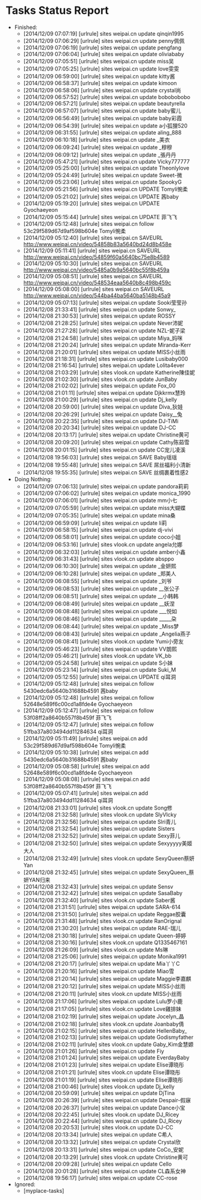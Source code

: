 Tasks Status Report
============

* Finished:
    * [2014/12/09 07:07:19] [urlrule] sites weipai.cn update qinqin1995
    * [2014/12/09 07:06:29] [urlrule] sites weipai.cn update penny佩佩
    * [2014/12/09 07:06:19] [urlrule] sites weipai.cn update pengfang
    * [2014/12/09 07:06:04] [urlrule] sites weipai.cn update oliviababy
    * [2014/12/09 07:05:51] [urlrule] sites weipai.cn update miss吴
    * [2014/12/09 07:05:25] [urlrule] sites weipai.cn update love雯雯
    * [2014/12/09 06:59:00] [urlrule] sites weipai.cn update kitty酱
    * [2014/12/09 06:58:37] [urlrule] sites weipai.cn update kimoon
    * [2014/12/09 06:58:06] [urlrule] sites weipai.cn update crystal尚
    * [2014/12/09 06:57:52] [urlrule] sites weipai.cn update bobobobobo
    * [2014/12/09 06:57:21] [urlrule] sites weipai.cn update beautyrella
    * [2014/12/09 06:57:07] [urlrule] sites weipai.cn update baby蜜儿
    * [2014/12/09 06:56:49] [urlrule] sites weipai.cn update baby彩霞
    * [2014/12/09 06:54:39] [urlrule] sites weipai.cn update a小狐狸520
    * [2014/12/09 06:31:55] [urlrule] sites weipai.cn update aling_888
    * [2014/12/09 06:10:18] [urlrule] sites weipai.cn update _美衣
    * [2014/12/09 06:09:24] [urlrule] sites weipai.cn update _穆穆
    * [2014/12/09 06:09:12] [urlrule] sites weipai.cn update _張丹丹
    * [2014/12/09 05:47:21] [urlrule] sites weipai.cn update Vicky777777
    * [2014/12/09 05:25:00] [urlrule] sites weipai.cn update Theonlylove
    * [2014/12/09 05:24:49] [urlrule] sites weipai.cn update Sweet-微
    * [2014/12/09 05:23:06] [urlrule] sites weipai.cn update SpookyG
    * [2014/12/09 05:21:56] [urlrule] sites weipai.cn UPDATE Tomyli惋柔
    * [2014/12/09 05:21:02] [urlrule] sites weipai.cn UPDATE 茜baby
    * [2014/12/09 05:19:20] [urlrule] sites weipai.cn UPDATE Gyochaeyeon
    * [2014/12/09 05:15:44] [urlrule] sites weipai.cn UPDATE 菲飞飞
    * [2014/12/09 05:12:48] [urlrule] sites weipai.cn follow 53c29f589d67d9af598b604e Tomyli惋柔
    * [2014/12/09 05:12:40] [urlrule] sites weipai.cn SAVEURL http://www.weipai.cn/video/54858b83a5640bd24d8b458e
    * [2014/12/09 05:11:41] [urlrule] sites weipai.cn SAVEURL http://www.weipai.cn/video/54859f60a5640bc75e8b4589
    * [2014/12/09 05:10:30] [urlrule] sites weipai.cn SAVEURL http://www.weipai.cn/video/5485a0b9a5640bc55f8b459a
    * [2014/12/09 05:08:51] [urlrule] sites weipai.cn SAVEURL http://www.weipai.cn/video/548534eaa5640b8c498b459c
    * [2014/12/09 05:08:00] [urlrule] sites weipai.cn SAVEURL http://www.weipai.cn/video/544ba44ba5640ba5148b45a9
    * [2014/12/09 05:07:13] [urlrule] sites weipai.cn update Sooki莹莹孙
    * [2014/12/08 21:33:41] [urlrule] sites weipai.cn update Sonwy_
    * [2014/12/08 21:30:53] [urlrule] sites weipai.cn update ROSSY
    * [2014/12/08 21:28:25] [urlrule] sites weipai.cn update Never沛妮
    * [2014/12/08 21:27:28] [urlrule] sites weipai.cn update NZL-妮子梁
    * [2014/12/08 21:24:58] [urlrule] sites weipai.cn update Miya_妈咪
    * [2014/12/08 21:20:24] [urlrule] sites weipai.cn update Miranda-Kerr
    * [2014/12/08 21:20:01] [urlrule] sites weipai.cn update MISS小丝雨
    * [2014/12/08 21:18:31] [urlrule] sites weipai.cn update Lusibaby000
    * [2014/12/08 21:16:54] [urlrule] sites weipai.cn update Lolita4ever
    * [2014/12/08 21:03:29] [urlrule] sites vlook.cn update Katherine陳佳妮
    * [2014/12/08 21:02:30] [urlrule] sites vlook.cn update JunBaby
    * [2014/12/08 21:02:02] [urlrule] sites weipai.cn update Fox_00
    * [2014/12/08 21:01:11] [urlrule] sites weipai.cn update Djkkrmx慧玲
    * [2014/12/08 21:00:29] [urlrule] sites weipai.cn update Dj_kelly
    * [2014/12/08 20:59:00] [urlrule] sites weipai.cn update Diva_狄娃
    * [2014/12/08 20:26:29] [urlrule] sites weipai.cn update Daisy__兔
    * [2014/12/08 20:22:35] [urlrule] sites weipai.cn update DJ-TiMi
    * [2014/12/08 20:20:34] [urlrule] sites weipai.cn update DJ-CC
    * [2014/12/08 20:13:17] [urlrule] sites weipai.cn update Christine黄可
    * [2014/12/08 20:09:20] [urlrule] sites weipai.cn update Cathy陈茹雪
    * [2014/12/08 20:01:15] [urlrule] sites weipai.cn update CC宠儿凌溪
    * [2014/12/08 19:56:03] [urlrule] sites weipai.cn SAVE Baby瑶瑶
    * [2014/12/08 19:55:48] [urlrule] sites weipai.cn SAVE 屌丝福利小清新
    * [2014/12/08 19:55:35] [urlrule] sites weipai.cn SAVE 丝绸裹着性感2
* Doing Nothing:
    * [2014/12/09 07:06:13] [urlrule] sites weipai.cn update pandora莉莉
    * [2014/12/09 07:06:02] [urlrule] sites weipai.cn update monica_1990
    * [2014/12/09 07:06:01] [urlrule] sites weipai.cn update mm小七
    * [2014/12/09 07:05:59] [urlrule] sites weipai.cn update miss大蝴蝶
    * [2014/12/09 07:05:35] [urlrule] sites weipai.cn update mina桑
    * [2014/12/09 06:59:09] [urlrule] sites weipai.cn update li莉
    * [2014/12/09 06:58:15] [urlrule] sites weipai.cn update dj-vivi
    * [2014/12/09 06:58:01] [urlrule] sites weipai.cn update coco小姐
    * [2014/12/09 06:53:16] [urlrule] sites vlook.cn update angela允娜
    * [2014/12/09 06:32:03] [urlrule] sites weipai.cn update amber小鑫
    * [2014/12/09 06:31:43] [urlrule] sites vlook.cn update absppo
    * [2014/12/09 06:10:30] [urlrule] sites weipai.cn update _金妍熙
    * [2014/12/09 06:10:28] [urlrule] sites weipai.cn update _郑美人
    * [2014/12/09 06:08:55] [urlrule] sites weipai.cn update _刘爷
    * [2014/12/09 06:08:53] [urlrule] sites weipai.cn update __张公子
    * [2014/12/09 06:08:51] [urlrule] sites weipai.cn update __小韩韩
    * [2014/12/09 06:08:49] [urlrule] sites weipai.cn update __妖涅
    * [2014/12/09 06:08:48] [urlrule] sites weipai.cn update ___悦如
    * [2014/12/09 06:08:46] [urlrule] sites weipai.cn update _____朶
    * [2014/12/09 06:08:44] [urlrule] sites weipai.cn update _Miss梦
    * [2014/12/09 06:08:43] [urlrule] sites weipai.cn update _Angelia燕子
    * [2014/12/09 06:08:41] [urlrule] sites vlook.cn update Yumi小旁友
    * [2014/12/09 05:46:23] [urlrule] sites weipai.cn update VV朗熙
    * [2014/12/09 05:46:21] [urlrule] sites vlook.cn update VK_bb
    * [2014/12/09 05:24:58] [urlrule] sites weipai.cn update S小妹
    * [2014/12/09 05:23:14] [urlrule] sites weipai.cn update Suki_M
    * [2014/12/09 05:12:55] [urlrule] sites weipai.cn UPDATE qi耳洞
    * [2014/12/09 05:12:48] [urlrule] sites weipai.cn follow 5430edc6a5640b31688b4591 茜baby
    * [2014/12/09 05:12:48] [urlrule] sites weipai.cn follow 52648e589f6c00cd1a8fde4e Gyochaeyeon
    * [2014/12/09 05:12:47] [urlrule] sites weipai.cn follow 53f08ff2a8640b557f8b459f 菲飞飞
    * [2014/12/09 05:12:47] [urlrule] sites weipai.cn follow 51fba37a803494dd11284634 qi耳洞
    * [2014/12/09 05:11:49] [urlrule] sites weipai.cn add 53c29f589d67d9af598b604e Tomyli惋柔
    * [2014/12/09 05:10:38] [urlrule] sites weipai.cn add 5430edc6a5640b31688b4591 茜baby
    * [2014/12/09 05:08:58] [urlrule] sites weipai.cn add 52648e589f6c00cd1a8fde4e Gyochaeyeon
    * [2014/12/09 05:08:08] [urlrule] sites weipai.cn add 53f08ff2a8640b557f8b459f 菲飞飞
    * [2014/12/09 05:07:41] [urlrule] sites weipai.cn add 51fba37a803494dd11284634 qi耳洞
    * [2014/12/08 21:33:01] [urlrule] sites vlook.cn update Song修
    * [2014/12/08 21:32:58] [urlrule] sites vlook.cn update SlyVIcky
    * [2014/12/08 21:32:56] [urlrule] sites weipai.cn update Slri青儿
    * [2014/12/08 21:32:54] [urlrule] sites weipai.cn update Sisters
    * [2014/12/08 21:32:52] [urlrule] sites weipai.cn update Sexy菲儿
    * [2014/12/08 21:32:50] [urlrule] sites weipai.cn update Sexyyyyy美姬大人
    * [2014/12/08 21:32:49] [urlrule] sites vlook.cn update SexyQueen蔡妍Yan
    * [2014/12/08 21:32:45] [urlrule] sites weipai.cn update SexyQueen_蔡妍YAN归来
    * [2014/12/08 21:32:43] [urlrule] sites weipai.cn update Sensv
    * [2014/12/08 21:32:42] [urlrule] sites weipai.cn update SasaBaby
    * [2014/12/08 21:32:40] [urlrule] sites vlook.cn update Saber酱
    * [2014/12/08 21:31:51] [urlrule] sites weipai.cn update SARA-614
    * [2014/12/08 21:31:50] [urlrule] sites weipai.cn update Reggae胶囊
    * [2014/12/08 21:31:48] [urlrule] sites vlook.cn update RanOrignal
    * [2014/12/08 21:30:20] [urlrule] sites weipai.cn update RAE-瑞儿
    * [2014/12/08 21:30:18] [urlrule] sites weipai.cn update Queen-婷婷
    * [2014/12/08 21:30:16] [urlrule] sites vlook.cn update Q1335467161
    * [2014/12/08 21:26:09] [urlrule] sites vlook.cn update Ms琳
    * [2014/12/08 21:25:06] [urlrule] sites weipai.cn update Monika1991
    * [2014/12/08 21:20:17] [urlrule] sites weipai.cn update Mia丫丫C
    * [2014/12/08 21:20:16] [urlrule] sites weipai.cn update Miao雪
    * [2014/12/08 21:20:14] [urlrule] sites weipai.cn update Maggie李嘉麒
    * [2014/12/08 21:20:12] [urlrule] sites weipai.cn update MISS小丝雨
    * [2014/12/08 21:20:11] [urlrule] sites vlook.cn update MISS小丝雨
    * [2014/12/08 21:17:06] [urlrule] sites weipai.cn update Lulu罗小鹿
    * [2014/12/08 21:17:05] [urlrule] sites vlook.cn update Love雞排妹
    * [2014/12/08 21:02:19] [urlrule] sites weipai.cn update Jocelyn_晶
    * [2014/12/08 21:02:18] [urlrule] sites vlook.cn update Joanbaby倩
    * [2014/12/08 21:02:15] [urlrule] sites weipai.cn update HellenBaby_
    * [2014/12/08 21:02:13] [urlrule] sites weipai.cn update Godismyfather
    * [2014/12/08 21:02:11] [urlrule] sites vlook.cn update Gaby_Kim金慧嫄
    * [2014/12/08 21:01:26] [urlrule] sites weipai.cn update Fiy
    * [2014/12/08 21:01:24] [urlrule] sites weipai.cn update EverdayBaby
    * [2014/12/08 21:01:23] [urlrule] sites weipai.cn update Elise谭晓彤
    * [2014/12/08 21:01:21] [urlrule] sites vlook.cn update Elise谭晓彤
    * [2014/12/08 21:01:19] [urlrule] sites weipai.cn update Elise谭晓彤
    * [2014/12/08 21:00:46] [urlrule] sites vlook.cn update Dj_kelly
    * [2014/12/08 20:59:09] [urlrule] sites weipai.cn update DjTina
    * [2014/12/08 20:26:39] [urlrule] sites weipai.cn update Despair-假寐
    * [2014/12/08 20:26:37] [urlrule] sites weipai.cn update Dance小宝
    * [2014/12/08 20:22:45] [urlrule] sites vlook.cn update DJ_Ricey
    * [2014/12/08 20:22:44] [urlrule] sites weipai.cn update DJ_Ricey
    * [2014/12/08 20:20:53] [urlrule] sites vlook.cn update DJ-CC
    * [2014/12/08 20:13:34] [urlrule] sites weipai.cn update C希人
    * [2014/12/08 20:13:32] [urlrule] sites weipai.cn update Crystal欣
    * [2014/12/08 20:13:31] [urlrule] sites weipai.cn update CoCo_安妮
    * [2014/12/08 20:13:29] [urlrule] sites vlook.cn update Christine黄可
    * [2014/12/08 20:09:28] [urlrule] sites weipai.cn update Cello
    * [2014/12/08 20:01:28] [urlrule] sites weipai.cn update CL森系女神
    * [2014/12/08 19:56:17] [urlrule] sites weipai.cn update CC-rose
* Ignored:
    * [myplace-tasks] 
